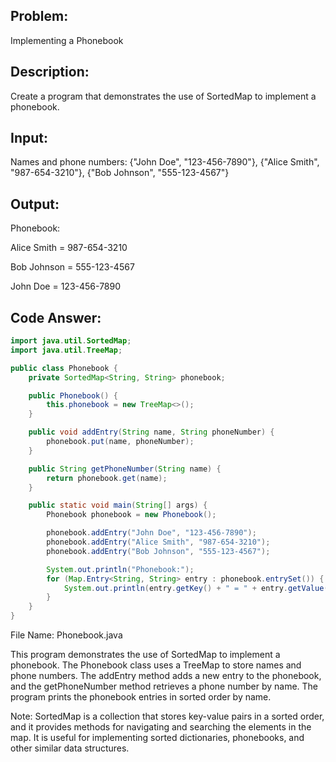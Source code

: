 ## Problem: 
Implementing a Phonebook

## Description: 
Create a program that demonstrates the use of SortedMap to implement a phonebook.

## Input:

Names and phone numbers: {"John Doe", "123-456-7890"}, {"Alice Smith", "987-654-3210"}, {"Bob Johnson", "555-123-4567"}

## Output:

Phonebook:

Alice Smith = 987-654-3210

Bob Johnson = 555-123-4567

John Doe = 123-456-7890

## Code Answer:
```Java
import java.util.SortedMap;
import java.util.TreeMap;

public class Phonebook {
    private SortedMap<String, String> phonebook;

    public Phonebook() {
        this.phonebook = new TreeMap<>();
    }

    public void addEntry(String name, String phoneNumber) {
        phonebook.put(name, phoneNumber);
    }

    public String getPhoneNumber(String name) {
        return phonebook.get(name);
    }

    public static void main(String[] args) {
        Phonebook phonebook = new Phonebook();

        phonebook.addEntry("John Doe", "123-456-7890");
        phonebook.addEntry("Alice Smith", "987-654-3210");
        phonebook.addEntry("Bob Johnson", "555-123-4567");

        System.out.println("Phonebook:");
        for (Map.Entry<String, String> entry : phonebook.entrySet()) {
            System.out.println(entry.getKey() + " = " + entry.getValue());
        }
    }
}
```

File Name: Phonebook.java

This program demonstrates the use of SortedMap to implement a phonebook. The Phonebook class uses a TreeMap to store names and phone numbers. The addEntry method adds a new entry to the phonebook, and the getPhoneNumber method retrieves a phone number by name. The program prints the phonebook entries in sorted order by name.

Note: SortedMap is a collection that stores key-value pairs in a sorted order, and it provides methods for navigating and searching the elements in the map. It is useful for implementing sorted dictionaries, phonebooks, and other similar data structures.